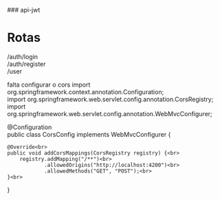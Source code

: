 ###   a p i - j w t 

<h1>
  Rotas
</h1>
<p>
  /auth/login <br>
  /auth/register <br>
  /user
</p>
 
<span>falta configurar o cors</span

<p>
import org.springframework.context.annotation.Configuration;<br>
import org.springframework.web.servlet.config.annotation.CorsRegistry;<br>
import org.springframework.web.servlet.config.annotation.WebMvcConfigurer;<br>

@Configuration<br>
public class CorsConfig implements WebMvcConfigurer {<br>

    @Override<br>
    public void addCorsMappings(CorsRegistry registry) {<br>
        registry.addMapping("/**")<br>
                .allowedOrigins("http://localhost:4200")<br>
                .allowedMethods("GET", "POST");<br>
    }<br>
}<br>
</p>

